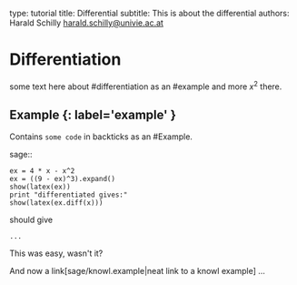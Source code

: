 type: tutorial
title: Differential
subtitle: This is about the differential
authors:
    Harald Schilly <harald.schilly@univie.ac.at>

# Differentiation

some text here about #differentiation as an #example
and more $x^2$ there.

## Example {: label='example' }

Contains `some code` in backticks as an #Example.

sage::

    ex = 4 * x - x^2
    ex = ((9 - ex)^3).expand()
    show(latex(ex))
    print "differentiated gives:"
    show(latex(ex.diff(x)))
    
    
should give

    ... 
    
This was easy, wasn't it?

And now a link[sage/knowl.example|neat link to a knowl example] ... 